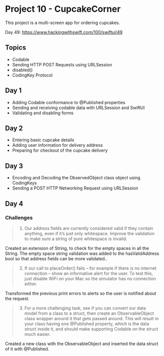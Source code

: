 # Project 10 - CupcakeCorner

This project is a multi-screen app for ordering cupcakes. 

Day 49: https://www.hackingwithswift.com/100/swiftui/49

## Topics

- Codable
- Sending HTTP POST Requests using URLSession
- disabled()
- CodingKey Protocol

## Day 1

- Adding Codable conformance to @Published properties
- Sending and receiving codable data with URLSession and SwiftUI
- Validating and disabling forms

## Day 2

- Entering basic cupcake details
- Adding user information for delivery address
- Preparing for checkout of the cupcake delivery

## Day 3

- Encoding and Decoding the ObservedObject class object using CodingKeys
- Sending a POST HTTP Networking Request using URLSession

## Day 4
### Challenges

>1. Our address fields are currently considered valid if they contain anything, even if it’s just only whitespace. Improve the validation to make sure a string of pure whitespace is invalid.

Created an extension of String, to check for the empty spaces in all the String. The empty space string validation was added to the hasValidAddress bool so that address fields can be more validated..

>2. If our call to placeOrder() fails – for example if there is no internet connection – show an informative alert for the user. To test this, just disable WiFi on your Mac so the simulator has no connection either.

Transformed the previous print errors to alerts so the user is notified about the request.

>3. For a more challenging task, see if you can convert our data model from a class to a struct, then create an ObservableObject class wrapper around it that gets passed around. This will result in your class having one @Published property, which is the data struct inside it, and should make supporting Codable on the struct much easier.

Created a new class with the ObservableObject and inserted the data struct of it with @Published.
